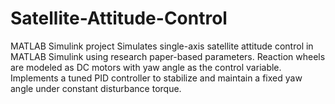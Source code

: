 # Satellite-Attitude-Control
MATLAB Simulink project
Simulates single-axis satellite attitude control in MATLAB Simulink using research paper-based parameters. Reaction wheels are modeled as DC motors with yaw angle as the control variable. Implements a tuned PID controller to stabilize and maintain a fixed yaw angle under constant disturbance torque.
